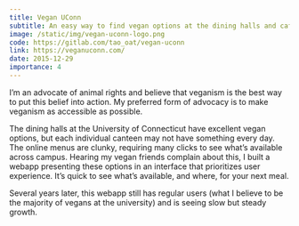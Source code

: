 ```yaml
---
title: Vegan UConn
subtitle: An easy way to find vegan options at the dining halls and cafés at the University of Connecticut.
image: /static/img/vegan-uconn-logo.png
code: https://gitlab.com/tao_oat/vegan-uconn
link: https://veganuconn.com/
date: 2015-12-29
importance: 4
---
```


I’m an advocate of animal rights and believe that veganism is the best way to put this belief into action. My preferred form of advocacy is to make veganism as accessible as possible.

The dining halls at the University of Connecticut have excellent vegan options, but each individual canteen may not have something every day. The online menus are clunky, requiring many clicks to see what’s available across campus. Hearing my vegan friends complain about this, I built a webapp presenting these options in an interface that prioritizes user experience. It’s quick to see what’s available, and where, for your next meal.

Several years later, this webapp still has regular users (what I believe to be the majority of vegans at the university) and is seeing slow but steady growth.
